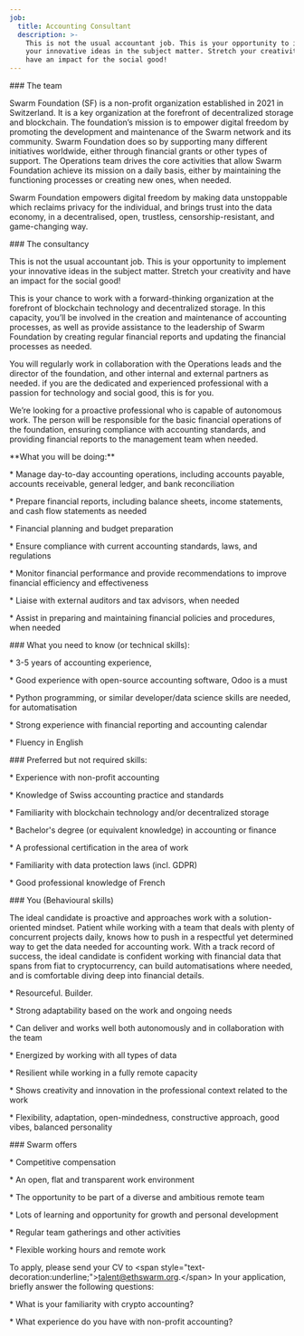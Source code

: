 ```yaml
---
job:
  title: Accounting Consultant
  description: >-
    This is not the usual accountant job. This is your opportunity to implement
    your innovative ideas in the subject matter. Stretch your creativity and
    have an impact for the social good!
---
```


\### The team

Swarm Foundation (SF) is a non-profit organization established in 2021 in Switzerland. It is a key organization at the forefront of decentralized storage and blockchain. The foundation’s mission is to empower digital freedom by promoting the development and maintenance of the Swarm network and its community. Swarm Foundation does so by supporting many different initiatives worldwide, either through financial grants or other types of support. The Operations team drives the core activities that allow Swarm Foundation achieve its mission on a daily basis, either by maintaining the functioning processes or creating new ones, when needed.

Swarm Foundation empowers digital freedom by making data unstoppable which reclaims privacy for the individual, and brings trust into the data economy, in a decentralised, open, trustless, censorship-resistant, and game-changing way.

\### The consultancy 

This is not the usual accountant job. This is your opportunity to implement your innovative ideas in the subject matter. Stretch your creativity and have an impact for the social good!

This is your chance to work with a forward-thinking organization at the forefront of blockchain technology and decentralized storage. In this capacity, you’ll  be involved in the creation and maintenance of accounting processes, as well as provide assistance to the leadership of Swarm Foundation by creating regular financial reports and updating the financial processes as needed.

You will regularly work in collaboration with the Operations leads and the director of the foundation, and other internal and external partners as needed. if you are the dedicated and experienced professional with a passion for technology and social good, this is for you.

We’re looking for a proactive professional who is capable of autonomous work. The person will be responsible for the basic financial operations of the foundation, ensuring compliance with accounting standards, and providing financial reports to the management team when needed.

\*\*What you will be doing:\*\*

\* Manage day-to-day accounting operations, including accounts payable, accounts receivable, general ledger, and bank reconciliation

\* Prepare financial reports, including balance sheets, income statements, and cash flow statements as needed

\* Financial planning and budget preparation

\* Ensure compliance with current accounting standards, laws, and regulations

\* Monitor financial performance and provide recommendations to improve financial efficiency and effectiveness

\* Liaise with external auditors and tax advisors, when needed

\* Assist in preparing and maintaining financial policies and procedures, when needed

\### What you need to know (or technical skills):

\* 3-5 years of accounting experience,

\* Good experience with open-source accounting software, Odoo is a must

\* Python programming, or similar developer/data science skills are needed, for automatisation

\* Strong experience with financial reporting and accounting calendar

\* Fluency in English

\### Preferred but not required skills:

\* Experience with non-profit accounting

\* Knowledge of Swiss accounting practice and standards

\* Familiarity with blockchain technology and/or decentralized storage

\* Bachelor's degree (or equivalent knowledge) in accounting or finance

\* A professional certification in the area of work

\* Familiarity with data protection laws (incl. GDPR)

\* Good professional knowledge of French

\### You (Behavioural skills)

The ideal candidate is proactive and approaches work with a solution-oriented mindset. Patient while working with a team that deals with plenty of concurrent projects daily, knows how to push in a respectful yet determined way to get the data needed for accounting work. With a track record of success, the ideal candidate is confident working with financial data that spans from fiat to cryptocurrency, can build automatisations where needed, and is comfortable diving deep into financial details.

\* Resourceful. Builder.

\* Strong adaptability based on the work and ongoing needs

\* Can deliver and works well both autonomously and in collaboration with the team

\* Energized by working with all types of data

\* Resilient while working in a fully remote capacity

\* Shows creativity and innovation in the professional context related to the work 

\* Flexibility, adaptation, open-mindedness, constructive approach, good vibes, balanced personality

\### Swarm offers

\* Competitive compensation

\* An open, flat and transparent work environment

\* The opportunity to be part of a diverse and ambitious remote team

\* Lots of learning and opportunity for growth and personal development

\* Regular team gatherings and other activities

\* Flexible working hours and remote work

To apply, please send your CV to \<span style="text-decoration:underline;">talent@ethswarm.org.\</span> In your application, briefly answer the following questions:

\* What is your familiarity with crypto accounting?

\* What experience do you have with non-profit accounting?
